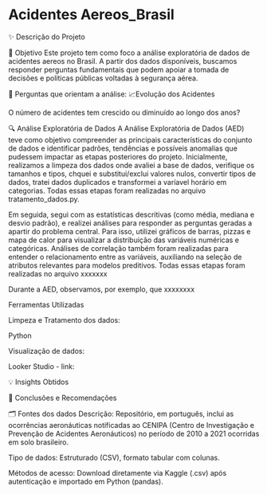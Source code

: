 # Acidentes Aereos_Brasil


✨ Descrição do Projeto


🎯 Objetivo
Este projeto tem como foco a análise exploratória de dados de acidentes aereos no Brasil. A partir dos dados disponíveis, buscamos responder perguntas fundamentais que podem apoiar a tomada de decisões e políticas públicas voltadas à segurança aérea.

🔎 Perguntas que orientam a análise:
📈Evolução dos Acidentes

O número de acidentes tem crescido ou diminuído ao longo dos anos?



🔍 Análise Exploratória de Dados
A Análise Exploratória de Dados (AED) teve como objetivo compreender as principais características do conjunto de dados e identificar padrões, tendências e possíveis anomalias que pudessem impactar as etapas posteriores do projeto. Inicialmente, realizamos a limpeza dos dados onde avaliei a base de dados, verifique os tamanhos e tipos, chquei e substitui/exclui valores nulos, convertir tipos de dados, tratei dados duplicados e transformei a varíavel horário em categorias. Todas essas etapas foram realizadas no arquivo tratamento_dados.py.

Em seguida, segui com as estatísticas descritivas (como média, mediana e desvio padrão), e realizei análises para responder as perguntas geradas a apartir do problema central. Para isso, utilizei gráficos de barras, pizzas e mapa de calor para visualizar a distribuição das variáveis numéricas e categóricas. Análises de correlação também foram realizadas para entender o relacionamento entre as variáveis, auxiliando na seleção de atributos relevantes para modelos preditivos. Todas essas etapas foram realizadas no arquivo xxxxxxx

Durante a AED, observamos, por exemplo, que xxxxxxxx

Ferramentas Utilizadas

Limpeza e Tratamento dos dados:

Python

Visualização de dados:

Looker Studio - link:


💡 Insights Obtidos


📌 Conclusões e Recomendações


🗂️ Fontes dos dados
Descrição:
Repositório, em português, inclui as ocorrências aeronáuticas notificadas ao CENIPA (Centro de Investigação e Prevenção de Acidentes Aeronáuticos) no período de 2010 a 2021 ocorridas em solo brasileiro.

Tipo de dados:
Estruturado (CSV), formato tabular com colunas.

Métodos de acesso:
Download diretamente via Kaggle (.csv) após autenticação e importado em Python (pandas).
